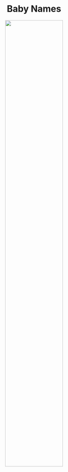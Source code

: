 <h1 align="center"> Baby Names </h1>

<p align="center">
  <img src="https://github.com/nrennie/tidytuesday/blob/main/2022/2022-03-22/20220322.jpeg?raw=true" width="60%">
</p>